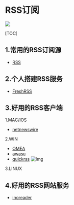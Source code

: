 # RSS订阅

![](https://img.shields.io/badge/RSS-Reader-green)

[TOC]

## 1.常用的RSS订阅源
* [RSS](https://issei.notion.site/RSS-Source-230af4b76c744d4fbe2a8aaf04ee2e20)


## 2.个人搭建RSS服务

* [FreshRSS](https://www.freshrss.org/)

## 3.好用的RSS客户端

1.MAC/IOS

* [netnewswire](https://netnewswire.com/)

2.WIN

* [OMEA](https://www.jetbrains.com/omea/features/)
* [awasu](https://www.awasu.com/)
* [quickrss](https://quiterss.org/en/screenshots)
![Img]()

3.LINUX



## 4.好用的RSS网站服务

* [inoreader](https://www.inoreader.com/)